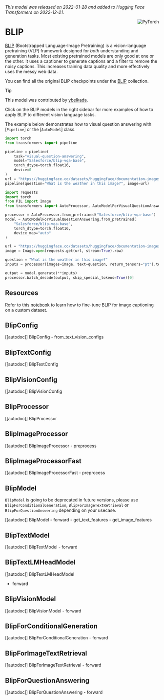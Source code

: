 <!--Copyright 2023 The HuggingFace Team. All rights reserved.

Licensed under the Apache License, Version 2.0 (the "License"); you may not use this file except in compliance with
the License. You may obtain a copy of the License at

http://www.apache.org/licenses/LICENSE-2.0

Unless required by applicable law or agreed to in writing, software distributed under the License is distributed on
an "AS IS" BASIS, WITHOUT WARRANTIES OR CONDITIONS OF ANY KIND, either express or implied. See the License for the
specific language governing permissions and limitations under the License.

⚠️ Note that this file is in Markdown but contain specific syntax for our doc-builder (similar to MDX) that may not be
rendered properly in your Markdown viewer.

-->
*This model was released on 2022-01-28 and added to Hugging Face Transformers on 2022-12-21.*

<div style="float: right;">
    <div class="flex flex-wrap space-x-1">
        <img alt="PyTorch" src="https://img.shields.io/badge/PyTorch-DE3412?style=flat&logo=pytorch&logoColor=white">
    </div>
</div>

# BLIP

[BLIP](https://huggingface.co/papers/2201.12086) (Bootstrapped Language-Image Pretraining) is a vision-language pretraining (VLP) framework designed for *both* understanding and generation tasks. Most existing pretrained models are only good at one or the other. It uses a captioner to generate captions and a filter to remove the noisy captions. This increases training data quality and more effectively uses the messy web data.


You can find all the original BLIP checkpoints under the [BLIP](https://huggingface.co/collections/Salesforce/blip-models-65242f40f1491fbf6a9e9472) collection.

> [!TIP]
> This model was contributed by [ybelkada](https://huggingface.co/ybelkada).
>
> Click on the BLIP models in the right sidebar for more examples of how to apply BLIP to different vision language tasks.

The example below demonstrates how to visual question answering with [`Pipeline`] or the [`AutoModel`] class.

<hfoptions id="usage">
<hfoption id="Pipeline">

```python
import torch
from transformers import pipeline

pipeline = pipeline(
    task="visual-question-answering",
    model="Salesforce/blip-vqa-base",
    torch_dtype=torch.float16,
    device=0
)
url = "https://huggingface.co/datasets/huggingface/documentation-images/resolve/main/pipeline-cat-chonk.jpeg"
pipeline(question="What is the weather in this image?", image=url)
```

</hfoption>
<hfoption id="AutoModel">

```python
import requests
import torch
from PIL import Image
from transformers import AutoProcessor, AutoModelForVisualQuestionAnswering

processor = AutoProcessor.from_pretrained("Salesforce/blip-vqa-base")
model = AutoModelForVisualQuestionAnswering.from_pretrained(
    "Salesforce/blip-vqa-base",
    torch_dtype=torch.float16,
    device_map="auto"
)

url = "https://huggingface.co/datasets/huggingface/documentation-images/resolve/main/pipeline-cat-chonk.jpeg"
image = Image.open(requests.get(url, stream=True).raw)

question = "What is the weather in this image?"
inputs = processor(images=image, text=question, return_tensors="pt").to(model.device, torch.float16)

output = model.generate(**inputs)
processor.batch_decode(output, skip_special_tokens=True)[0]
```

</hfoption>
</hfoptions>

## Resources

Refer to this [notebook](https://github.com/huggingface/notebooks/blob/main/examples/image_captioning_blip.ipynb) to learn how to fine-tune BLIP for image captioning on a custom dataset.

## BlipConfig

[[autodoc]] BlipConfig
    - from_text_vision_configs

## BlipTextConfig

[[autodoc]] BlipTextConfig

## BlipVisionConfig

[[autodoc]] BlipVisionConfig

## BlipProcessor

[[autodoc]] BlipProcessor

## BlipImageProcessor

[[autodoc]] BlipImageProcessor
    - preprocess

## BlipImageProcessorFast

[[autodoc]] BlipImageProcessorFast
    - preprocess

## BlipModel

`BlipModel` is going to be deprecated in future versions, please use `BlipForConditionalGeneration`, `BlipForImageTextRetrieval` or `BlipForQuestionAnswering` depending on your usecase.

[[autodoc]] BlipModel
    - forward
    - get_text_features
    - get_image_features

## BlipTextModel

[[autodoc]] BlipTextModel
    - forward

## BlipTextLMHeadModel

[[autodoc]] BlipTextLMHeadModel
- forward

## BlipVisionModel

[[autodoc]] BlipVisionModel
    - forward

## BlipForConditionalGeneration

[[autodoc]] BlipForConditionalGeneration
    - forward

## BlipForImageTextRetrieval

[[autodoc]] BlipForImageTextRetrieval
    - forward

## BlipForQuestionAnswering

[[autodoc]] BlipForQuestionAnswering
    - forward
